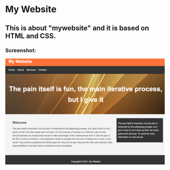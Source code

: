 # My Website
## This is about "mywebsite" and it is based on HTML and CSS.

### Screenshot:

<div align="center">
<img src="screenshots/mywebsite.png">
</ div>
